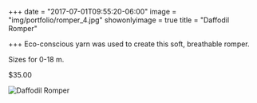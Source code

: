 +++
date = "2017-07-01T09:55:20-06:00"
image = "img/portfolio/romper_4.jpg"
showonlyimage = true
title = "Daffodil Romper"

+++
Eco-conscious yarn was used to create this soft, breathable romper. 

Sizes for 0-18 m. 

$35.00

![Daffodil Romper](/img/portfolio/romper_4.jpg)

